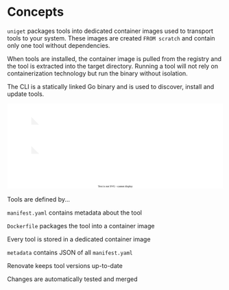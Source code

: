 # Concepts

`uniget` packages tools into dedicated container images used to transport tools to your system. These images are created `FROM scratch` and contain only one tool without dependencies.

When tools are installed, the container image is pulled from the registry and the tool is extracted into the target directory. Running a tool will not rely on containerization technology but run the binary without isolation.

The CLI is a statically linked Go binary and is used to discover, install and update tools.

![](concepts.drawio.svg)

Tools are defined by...

`manifest.yaml` contains metadata about the tool

`Dockerfile` packages the tool into a container image

Every tool is stored in a dedicated container image

`metadata` contains JSON of all `manifest.yaml`

Renovate keeps tool versions up-to-date

Changes are automatically tested and merged